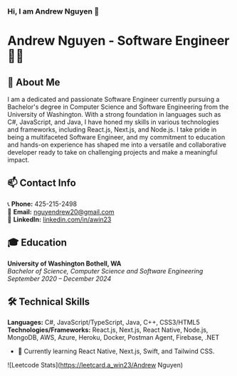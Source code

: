 ### Hi, I am Andrew Nguyen  👋

# Andrew Nguyen - Software Engineer 👨‍💻

## 🚀 About Me 
I am a dedicated and passionate Software Engineer currently pursuing a Bachelor's degree in Computer Science and Software Engineering from the University of Washington. With a strong foundation in languages such as C#, JavaScript, and Java, I have honed my skills in various technologies and frameworks, including React.js, Next.js, and Node.js. I take pride in being a multifaceted Software Engineer, and my commitment to education and hands-on experience has shaped me into a versatile and collaborative developer ready to take on challenging projects and make a meaningful impact.

## 📫 Contact Info
📞 **Phone:** 425-215-2498  
📧 **Email:** nguyendrew20@gmail.com  
🔗 **LinkedIn:** [linkedin.com/in/awin23](https://www.linkedin.com/in/awin23/)  

## 🎓 Education 
**University of Washington Bothell, WA**  
*Bachelor of Science, Computer Science and Software Engineering*  
*September 2020 – December 2024*

## 🛠️ Technical Skills 
**Languages:** C#, JavaScript/TypeScript, Java, C++, CSS3/HTML5  
**Technologies/Frameworks:** React.js, Next.js, React Native, Node.js, MongoDB, AWS, Azure, Heroku, Docker, Postman Agent, Firebase, .NET

- 🌱 Currently learning React Native, Next.js, Swift, and Tailwind CSS.

![Leetcode Stats](https://leetcard.a_win23/Andrew Nguyen)


